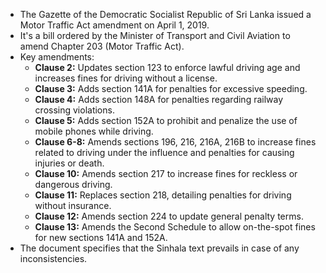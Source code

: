 - The Gazette of the Democratic Socialist Republic of Sri Lanka issued a Motor Traffic Act amendment on April 1, 2019.
- It's a bill ordered by the Minister of Transport and Civil Aviation to amend Chapter 203 (Motor Traffic Act).
- Key amendments:
  - **Clause 2:** Updates section 123 to enforce lawful driving age and increases fines for driving without a license.
  - **Clause 3:** Adds section 141A for penalties for excessive speeding.
  - **Clause 4:** Adds section 148A for penalties regarding railway crossing violations.
  - **Clause 5:** Adds section 152A to prohibit and penalize the use of mobile phones while driving.
  - **Clause 6-8:** Amends sections 196, 216, 216A, 216B to increase fines related to driving under the influence and penalties for causing injuries or death.
  - **Clause 10:** Amends section 217 to increase fines for reckless or dangerous driving.
  - **Clause 11:** Replaces section 218, detailing penalties for driving without insurance.
  - **Clause 12:** Amends section 224 to update general penalty terms.
  - **Clause 13:** Amends the Second Schedule to allow on-the-spot fines for new sections 141A and 152A.
- The document specifies that the Sinhala text prevails in case of any inconsistencies.